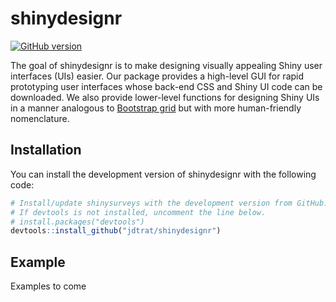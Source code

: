 # shinydesignr

<!-- badges: start -->
[![GitHub version](https://badge.fury.io/gh/jdtrat%2Fshinysurveys.svg)](https://badge.fury.io/gh/jdtrat%2Fshinysurveys)
<!-- badges: end -->

The goal of shinydesignr is to make designing visually appealing Shiny user interfaces (UIs) easier. Our package provides a high-level GUI for rapid prototyping user interfaces whose back-end CSS and Shiny UI code can be downloaded. We also provide lower-level functions for designing Shiny UIs in a manner analogous to [Bootstrap grid](https://getbootstrap.com/docs/4.0/layout/grid/) but with more human-friendly nomenclature. 

## Installation

You can install the development version of shinydesignr with the following code:

``` r
# Install/update shinysurveys with the development version from GitHub. 
# If devtools is not installed, uncomment the line below.
# install.packages("devtools")
devtools::install_github("jdtrat/shinydesignr")
```

## Example

Examples to come
